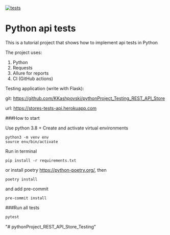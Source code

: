 [![tests](https://github.com/Nyusha52/api_tests/actions/workflows/tests.yml/badge.svg)](https://github.com/Nyusha52/api_tests/blob/master/actions/workflows/tests.yml)


# Python api tests

This is a tutorial project that shows how to implement api tests in Python

The project uses:
1. Python
2. Requests
3. Allure for reports
4. CI (GitHub actions)


Testing application (write with Flask):

git: https://github.com/KKashpovski/pythonProject_Testing_REST_API_Store

url: https://stores-tests-api.herokuapp.com


###How to start

Use python 3.8 +
Create and activate virtual environments

```
python3 -m venv env
source env/bin/activate
```

Run in terminal

```
pip install -r requirements.txt
```

or install poetry https://python-poetry.org/, then

```
poetry install
```

and add pre-commit
```
pre-commit install
```

###Run all tests

```python
pytest
```
"# pythonProject_REST_API_Store_Testing" 
